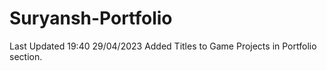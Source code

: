 # Suryansh-Portfolio
 
Last Updated 19:40 29/04/2023
Added Titles to Game Projects in Portfolio section.

